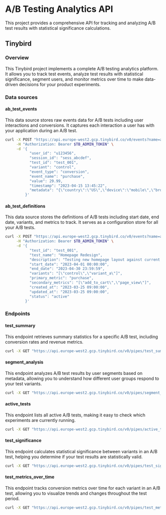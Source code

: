
# A/B Testing Analytics API

This project provides a comprehensive API for tracking and analyzing A/B test results with statistical significance calculations.

## Tinybird

### Overview

This Tinybird project implements a complete A/B testing analytics platform. It allows you to track test events, analyze test results with statistical significance, segment users, and monitor metrics over time to make data-driven decisions for your product experiments.

### Data sources

#### ab_test_events

This data source stores raw events data for A/B tests including user interactions and conversions. It captures each interaction a user has with your application during an A/B test.

```bash
curl -X POST "https://api.europe-west2.gcp.tinybird.co/v0/events?name=ab_test_events" \
     -H "Authorization: Bearer $TB_ADMIN_TOKEN" \
     -d '{
           "user_id": "u123456",
           "session_id": "sess_abcdef",
           "test_id": "test_001",
           "variant": "control",
           "event_type": "conversion",
           "event_name": "purchase",
           "value": 29.99,
           "timestamp": "2023-04-15 13:45:22",
           "metadata": "{\"country\":\"US\",\"device\":\"mobile\",\"browser\":\"chrome\"}"
         }'
```

#### ab_test_definitions

This data source stores the definitions of A/B tests including start date, end date, variants, and metrics to track. It serves as a configuration store for all your A/B tests.

```bash
curl -X POST "https://api.europe-west2.gcp.tinybird.co/v0/events?name=ab_test_definitions" \
     -H "Authorization: Bearer $TB_ADMIN_TOKEN" \
     -d '{
           "test_id": "test_001",
           "test_name": "Homepage Redesign",
           "description": "Testing new homepage layout against current version",
           "start_date": "2023-04-01 00:00:00",
           "end_date": "2023-04-30 23:59:59",
           "variants": "[\"control\",\"variant_a\"]",
           "primary_metric": "purchase",
           "secondary_metrics": "[\"add_to_cart\",\"page_view\"]",
           "created_at": "2023-03-25 09:00:00",
           "updated_at": "2023-03-25 09:00:00",
           "status": "active"
         }'
```

### Endpoints

#### test_summary

This endpoint retrieves summary statistics for a specific A/B test, including conversion rates and revenue metrics.

```bash
curl -X GET "https://api.europe-west2.gcp.tinybird.co/v0/pipes/test_summary.json?token=$TB_ADMIN_TOKEN&test_id=test_001&metric=purchase&start_date=2023-04-01%2000:00:00&end_date=2023-04-30%2023:59:59"
```

#### segment_analysis

This endpoint analyzes A/B test results by user segments based on metadata, allowing you to understand how different user groups respond to your test variants.

```bash
curl -X GET "https://api.europe-west2.gcp.tinybird.co/v0/pipes/segment_analysis.json?token=$TB_ADMIN_TOKEN&test_id=test_001&segment_key=country&metric=purchase&start_date=2023-04-01%2000:00:00&end_date=2023-04-30%2023:59:59"
```

#### active_tests

This endpoint lists all active A/B tests, making it easy to check which experiments are currently running.

```bash
curl -X GET "https://api.europe-west2.gcp.tinybird.co/v0/pipes/active_tests.json?token=$TB_ADMIN_TOKEN&status=active"
```

#### test_significance

This endpoint calculates statistical significance between variants in an A/B test, helping you determine if your test results are statistically valid.

```bash
curl -X GET "https://api.europe-west2.gcp.tinybird.co/v0/pipes/test_significance.json?token=$TB_ADMIN_TOKEN&test_id=test_001&metric=purchase&start_date=2023-04-01%2000:00:00&end_date=2023-04-30%2023:59:59"
```

#### test_metrics_over_time

This endpoint tracks conversion metrics over time for each variant in an A/B test, allowing you to visualize trends and changes throughout the test period.

```bash
curl -X GET "https://api.europe-west2.gcp.tinybird.co/v0/pipes/test_metrics_over_time.json?token=$TB_ADMIN_TOKEN&test_id=test_001&metric=purchase&start_date=2023-04-01%2000:00:00&end_date=2023-04-30%2023:59:59"
```
